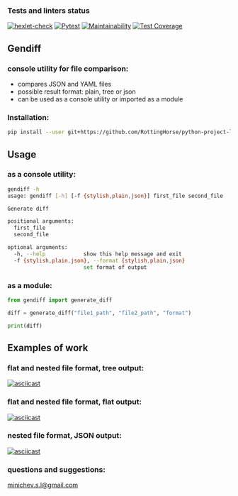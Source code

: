### Tests and linters status

[![hexlet-check](https://github.com/EvilMadSquirrel/python-project-lvl2/actions/workflows/hexlet-check.yml/badge.svg)](https://github.com/EvilMadSquirrel/python-project-lvl2/actions/workflows/hexlet-check.yml)
[![Pytest](https://github.com/EvilMadSquirrel/python-project-lvl2/actions/workflows/pytest.yml/badge.svg)](https://github.com/EvilMadSquirrel/python-project-lvl2/actions/workflows/pytest.yml)
[![Maintainability](https://api.codeclimate.com/v1/badges/7039217e4b390cc65991/maintainability)](https://codeclimate.com/github/EvilMadSquirrel/python-project-lvl2/maintainability) 
[![Test Coverage](https://api.codeclimate.com/v1/badges/7039217e4b390cc65991/test_coverage)](https://codeclimate.com/github/EvilMadSquirrel/python-project-lvl2/test_coverage)

## Gendiff
### console utility for file comparison:
- compares JSON and YAML files
- possible result format: plain, tree or json
- can be used as a console utility or imported as a module

### Installation:

```bash
pip install --user git+https://github.com/RottingHorse/python-project-lvl2.git
```

## Usage
### as a console utility:

```bash
gendiff -h
usage: gendiff [-h] [-f {stylish,plain,json}] first_file second_file

Generate diff

positional arguments:
  first_file
  second_file

optional arguments:
  -h, --help            show this help message and exit
  -f {stylish,plain,json}, --format {stylish,plain,json}
                        set format of output
```

### as a module:
```python
from gendiff import generate_diff

diff = generate_diff("file1_path", "file2_path", "format")

print(diff)
```

## Examples of work

### flat and nested file format, tree output:
[![asciicast](https://asciinema.org/a/456864.svg)](https://asciinema.org/a/456864)

### flat and nested file format, flat output:
[![asciicast](https://asciinema.org/a/457096.svg)](https://asciinema.org/a/457096)

### nested file format, JSON output:
[![asciicast](https://asciinema.org/a/457175.svg)](https://asciinema.org/a/457175)

### questions and suggestions:
<minichev.s.l@gmail.com>
